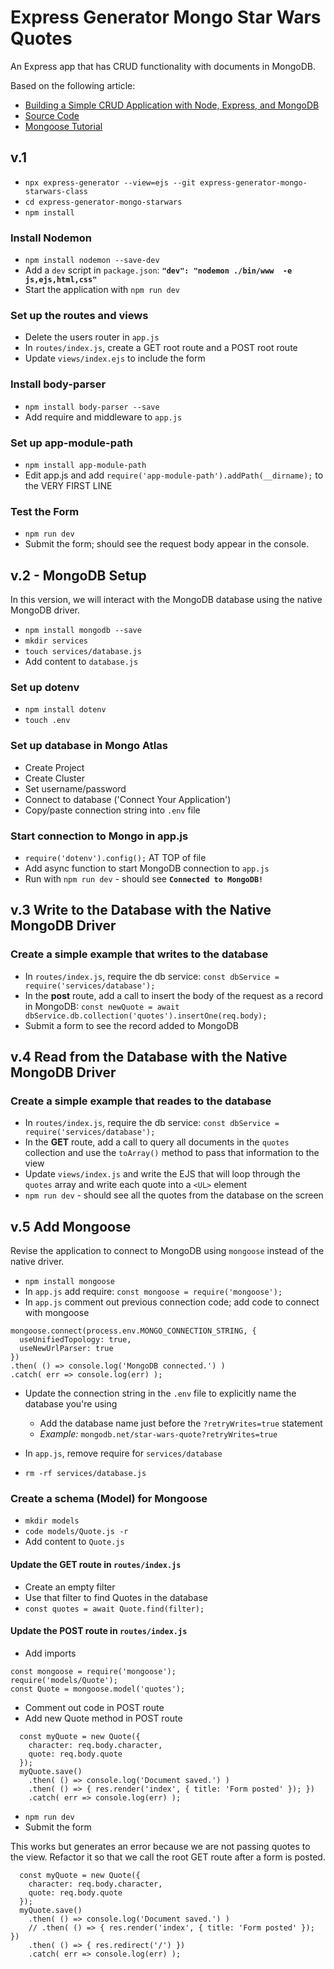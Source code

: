 # Express Generator Mongo Star Wars Quotes
An Express app that has CRUD functionality with documents in MongoDB.

Based on the following article:
* [Building a Simple CRUD Application with Node, Express, and MongoDB](https://zellwk.com/blog/crud-express-mongodb/)
* [Source Code](https://github.com/zellwk/crud-demo)
* [Mongoose Tutorial](https://zellwk.com/blog/mongoose/)

## v.1
* `npx express-generator --view=ejs --git express-generator-mongo-starwars-class`
* `cd express-generator-mongo-starwars`
* `npm install`

### Install Nodemon
* `npm install nodemon --save-dev`
* Add a `dev` script in `package.json`: **`"dev": "nodemon ./bin/www  -e js,ejs,html,css"`**
* Start the application with `npm run dev`

### Set up the routes and views
* Delete the users router in `app.js`
* In `routes/index.js`, create a GET root route and a POST root route
* Update `views/index.ejs` to include the form

### Install body-parser
* `npm install body-parser --save`
* Add require and middleware to `app.js`

### Set up **app-module-path**
* `npm install app-module-path`
* Edit app.js and add `require('app-module-path').addPath(__dirname);` to the VERY FIRST LINE

### Test the Form
* `npm run dev`
* Submit the form; should see the request body appear in the console.


## v.2 - MongoDB Setup
In this version, we will interact with the MongoDB database using the native MongoDB driver.

* `npm install mongodb --save`
* `mkdir services`
* `touch services/database.js`
* Add content to `database.js`

### Set up dotenv
* `npm install dotenv`
* `touch .env`

### Set up database in Mongo Atlas
* Create Project
* Create Cluster
* Set username/password
* Connect to database ('Connect Your Application')
* Copy/paste connection string into `.env` file

### Start connection to Mongo in app.js
* `require('dotenv').config();` AT TOP of file
* Add async function to start MongoDB connection to `app.js`
* Run with `npm run dev` - should see **`Connected to MongoDB!`**

## v.3 Write to the Database with the Native MongoDB Driver

### Create a simple example that writes to the database
* In `routes/index.js`, require the db service: `const dbService = require('services/database');`
* In the **post** route, add a call to insert the body of the request as a record in MongoDB:
`const newQuote = await dbService.db.collection('quotes').insertOne(req.body);`
* Submit a form to see the record added to MongoDB

## v.4 Read from the Database with the Native MongoDB Driver

### Create a simple example that reades to the database
* In `routes/index.js`, require the db service: `const dbService = require('services/database');`
* In the **GET** route, add a call to query all documents in the `quotes` collection and use the `toArray()` method to pass that information to the view
* Update `views/index.js` and write the EJS that will loop through the `quotes` array and write each quote into a `<UL>` element
* `npm run dev` - should see all the quotes from the database on the screen

## v.5 Add Mongoose
Revise the application to connect to MongoDB using `mongoose` instead of the native driver.

* `npm install mongoose`
* In `app.js` add require: `const mongoose = require('mongoose');`
* In `app.js` comment out previous connection code; add code to connect with mongoose

```
mongoose.connect(process.env.MONGO_CONNECTION_STRING, {
  useUnifiedTopology: true,
  useNewUrlParser: true
})
.then( () => console.log('MongoDB connected.') )
.catch( err => console.log(err) );
```

* Update the connection string in the `.env` file to explicitly name the database you're using
    * Add the database name just before the `?retryWrites=true` statement
    * *Example:* `mongodb.net/star-wars-quote?retryWrites=true`

* In `app.js`, remove require for `services/database`
* `rm -rf services/database.js`

### Create a schema (Model) for Mongoose
* `mkdir models`
* `code models/Quote.js -r`
* Add content to `Quote.js`

#### Update the GET route in `routes/index.js`
* Create an empty filter
* Use that filter to find Quotes in the database
* `const quotes = await Quote.find(filter);`

#### Update the POST route in `routes/index.js`
* Add imports
```
const mongoose = require('mongoose');
require('models/Quote');
const Quote = mongoose.model('quotes');
```
* Comment out code in POST route
* Add new Quote method in POST route
```
  const myQuote = new Quote({
    character: req.body.character,
    quote: req.body.quote
  });
  myQuote.save()
    .then( () => console.log('Document saved.') )
    .then( () => { res.render('index', { title: 'Form posted' }); })
    .catch( err => console.log(err) );
```
* `npm run dev`
* Submit the form

This works but generates an error because we are not passing quotes to the view. Refactor it so that we call the root GET route after a form is posted.

```
  const myQuote = new Quote({
    character: req.body.character,
    quote: req.body.quote
  });
  myQuote.save()
    .then( () => console.log('Document saved.') )
    // .then( () => { res.render('index', { title: 'Form posted' }); })
    .then( () => { res.redirect('/') })
    .catch( err => console.log(err) );
```